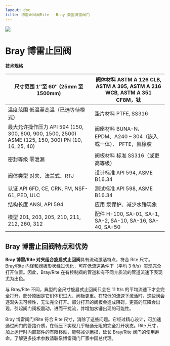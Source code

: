 ```yaml
---
layout: doc
title: 博雷止回阀Rite – Bray 美国博雷阀门
---
```


![](/2022/09/download-7-1.png)

# Bray 博雷止回阀

**技术规格**

| 尺寸范围 1″至 60″ (25mm 至 1500mm)                                                                 | 阀体材料 ASTM A 126 CLB, ASTM A 395, ASTM A 216 WCB, ASTM A 351 CF8M，钛 |
| -------------------------------------------------------------------------------------------------- | ------------------------------------------------------------------------ |
| 温度范围 低温至高温（已选等待模式）                                                                | 垫片材料 PTFE, SS316                                                     |
| 最大允许操作压力 API 594 (150, 300, 600, 900, 1500, 2500) ASME (125, 150, 300) PN (10, 16, 25, 40) | 阀座材料 BUNA-N、EPDM、A240 – 304（嵌入或一体）、 PFTE，氟橡胶           |
| 密封等级 零泄漏                                                                                    | 阀板材料 标准 SS316（或更高等级）                                        |
| 阀体类型 对夹、法兰式、RTJ                                                                         | 设计标准 API 594, ASME B16.34                                            |
| 认证 API 6FD, CE, CRN, FM, NSF-61, PED, ULC                                                        | 测试标准 API 598, ASME B16.34                                            |
| 结构长度 ANSI, API 594                                                                             | 应用 泵保护、减少水锤现象                                                |
| 模型 201, 203, 205, 210, 211, 212, 260, 312                                                        | 配件 H-100, SA-01, SA-1, SA-2, SA-10, SA-16, SA-40, SA-50                |

## Bray 博雷止回阀特点和优势

**Bray 博雷/Rite 对夹组合旋启式止回阀**具有流动激活特点，符合 Rite 尺寸。Bray/Rite 内径和阀板形状经过优化，可在低流速条件下（平均 3 ft/s）实现完全打开位置。因此，Bray/Rite 在有控制阀的管道和有不同介质流的管道流速下表现尤为出色。

与 Bray/Rite 不同，典型的全尺寸旋启式止回阀只会在 11 ft/s 的平均流速下才会完全打开，部分原因是它们体积过大、阀板更重。在较低的流速下激活时，这些阀会逐渐失去可控性，无法完全打开。部分打开的阀板会造成阻碍，更高的压降会出现，引起阀门阀板震动，进而干扰流，并增加水锤出现的可能性。

Bray 博雷阀门/Rite 符合 Rite 尺寸，消除了这些问题。它经过精心设计，可加速通过阀门的管路介质，在低压下实现几乎畅通无阻的完全打开状态。Rite 尺寸，加上运行时内部部件的有限移动，能够减少磨损，延长 Bray/Rite 阀门的使用寿命。了解更多技术参数请联系博雷阀门厂家中国总代理。
